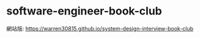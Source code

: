 # software-engineer-book-club

網站版: <https://warren30815.github.io/system-design-interview-book-club>
